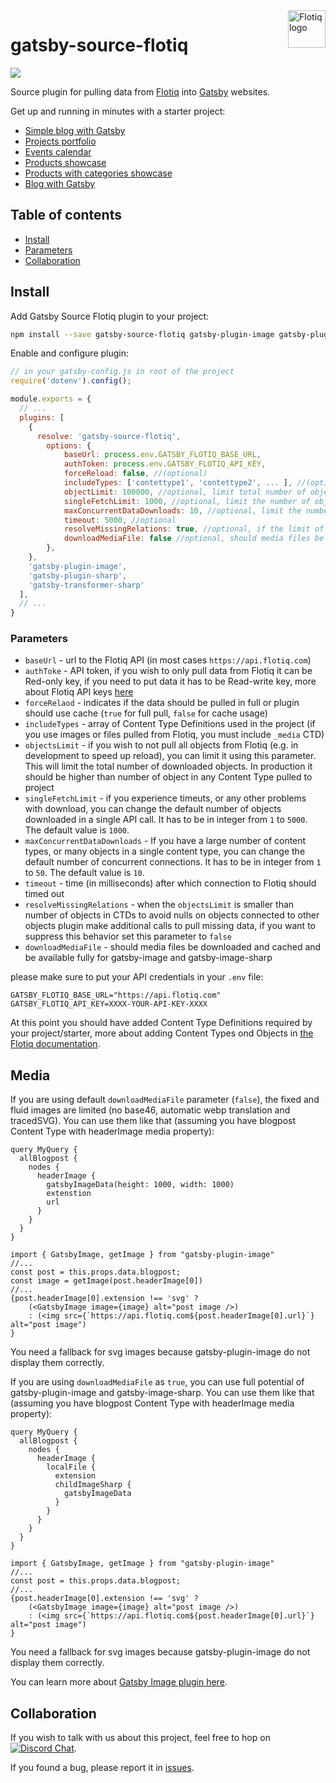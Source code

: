 <a href="https://flotiq.com/">
    <img src="https://editor.flotiq.com/fonts/fq-logo.svg" alt="Flotiq logo" title="Flotiq" align="right" height="60" />
</a>

gatsby-source-flotiq
====================

![](https://img.shields.io/npm/v/gatsby-source-flotiq)

Source plugin for pulling data from [Flotiq](http://flotiq.com) into [Gatsby](https://www.gatsbyjs.org/) websites.

Get up and running in minutes with a starter project:
* [Simple blog with Gatsby](https://github.com/flotiq/gatsby-starter-blog)
* [Projects portfolio](https://github.com/flotiq/gatsby-starter-projects)
* [Events calendar](https://github.com/flotiq/gatsby-starter-event-calendar)
* [Products showcase](https://github.com/flotiq/gatsby-starter-products)
* [Products with categories showcase](https://github.com/flotiq/gatsby-starter-products-with-categories)
* [Blog with Gatsby](https://github.com/flotiq/flotiq-blog)

## Table of contents

- [Install](#install)
- [Parameters](#parameters)
- [Collaboration](#collaboration)


## Install

Add Gatsby Source Flotiq plugin to your project:
```bash
npm install --save gatsby-source-flotiq gatsby-plugin-image gatsby-plugin-sharp gatsby-transformer-sharp
```

Enable and configure plugin:
```js
// in your gatsby-config.js in root of the project
require('dotenv').config();

module.exports = {
  // ...
  plugins: [
    {
      resolve: 'gatsby-source-flotiq',		  
        options: {
            baseUrl: process.env.GATSBY_FLOTIQ_BASE_URL,
            authToken: process.env.GATSBY_FLOTIQ_API_KEY,
            forceReload: false, //(optional)
            includeTypes: ['contettype1', 'contettype2', ... ], //(optional) List of used contenttypes identified by API Name. If ommitted, all content types will be synchronized. Make sure to include all referenced content types as well
            objectLimit: 100000, //optional, limit total number of objects downloaded for every type
            singleFetchLimit: 1000, //optional, limit the number of objects downloaded in single api call. Min: 1, Max 5000, Default 1000
            maxConcurrentDataDownloads: 10, //optional, limit the number of concurrent api calls. Default: 10, Min: 1, Max: 50
            timeout: 5000, //optional
            resolveMissingRelations: true, //optional, if the limit of objects is small some of the objects in relations could not be obtained from server, it this option is true they will be obtained as the graphQL queries in project would be resolved, if false, the missing object would resolve to null
            downloadMediaFile: false //optional, should media files be cached and be available for gatsby-image and gatsby-sharp
        },
    },
    'gatsby-plugin-image',
    'gatsby-plugin-sharp',
    'gatsby-transformer-sharp'
  ],
  // ...
}
```

### Parameters

* `baseUrl` - url to the Flotiq API (in most cases `https://api.flotiq.com`)
* `authToke` - API token, if you wish to only pull data from Flotiq it can be Red-only key, if you need to put data it has to be Read-write key, more about Flotiq API keys [here](https://flotiq.com/docs/API/)
* `forceRelaod` - indicates if the data should be pulled in full or plugin should use cache (`true` for full pull, `false` for cache usage)
* `includeTypes` - array of Content Type Definitions used in the project (if you use images or files pulled from Flotiq, you must include `_media` CTD)
* `objectsLimit` - if you wish to not pull all objects from Flotiq (e.g. in development to speed up reload), you can limit it using this parameter. This will limit the total number of downloaded objects. In production it should be higher than number of object in any Content Type pulled to project
* `singleFetchLimit` - if you experience timeuts, or any other problems with download, you can change the default number of objects downloaded in a single API call. It has to be in integer from `1` to `5000`. The default value is `1000`.
* `maxConcurrentDataDownloads` - If you have a large number of content types, or many objects in a single content type, you can change the default number of concurrent connections. It has to be in integer from `1` to `50`. The default value is `10`.
* `timeout` - time (in milliseconds) after which connection to Flotiq should timed out
* `resolveMissingRelations` - when the `objectsLimit` is smaller than number of objects in CTDs to avoid nulls on objects connected to other objects plugin make additional calls to pull missing data, if you want to suppress this behavior set this parameter to `false` 
* `downloadMediaFile` - should media files be downloaded and cached and be available fully for gatsby-image and gatsby-image-sharp

please make sure to put your API credentials in your `.env` file:

```
GATSBY_FLOTIQ_BASE_URL="https://api.flotiq.com"
GATSBY_FLOTIQ_API_KEY=XXXX-YOUR-API-KEY-XXXX
```

At this point you should have added Content Type Definitions required by your project/starter, more about adding Content Types ond Objects in [the Flotiq documentation](https://flotiq.com/docs/API/content-types/).

## Media

If you are using default `downloadMediaFile` parameter (`false`), the fixed and fluid images are limited (no base46, automatic webp translation and tracedSVG). You can use them like that (assuming you have blogpost Content Type with headerImage media property):

```
query MyQuery {
  allBlogpost {
    nodes {
      headerImage {
        gatsbyImageData(height: 1000, width: 1000)
        extenstion
        url
      }
    }
  }
}
```

```
import { GatsbyImage, getImage } from "gatsby-plugin-image"
//...
const post = this.props.data.blogpost;
const image = getImage(post.headerImage[0])
//...
{post.headerImage[0].extension !== 'svg' ?
    (<GatsbyImage image={image} alt="post image />)
    : (<img src={`https://api.flotiq.com${post.headerImage[0].url}`} alt="post image")
}
```
You need a fallback for svg images because gatsby-plugin-image do not display them correctly.

If you are using `downloadMediaFile` as `true`, you can use full potential of gatsby-plugin-image and gatsby-image-sharp. You can use them like that (assuming you have blogpost Content Type with headerImage media property):
```
query MyQuery {
  allBlogpost {
    nodes {
      headerImage {
        localFile {
          extension
          childImageSharp {
            gatsbyImageData
          }
        }
      }
    }
  }
}
```

```
import { GatsbyImage, getImage } from "gatsby-plugin-image"
//...
const post = this.props.data.blogpost;
//...
{post.headerImage[0].extension !== 'svg' ?
    (<GatsbyImage image={image} alt="post image />)
    : (<img src={`https://api.flotiq.com${post.headerImage[0].url}`} alt="post image")
}
```

You need a fallback for svg images because gatsby-plugin-image do not display them correctly.

You can learn more about [Gatsby Image plugin here](https://www.gatsbyjs.com/docs/reference/built-in-components/gatsby-plugin-image/).

## Collaboration

If you wish to talk with us about this project, feel free to hop on [![Discord Chat](https://img.shields.io/discord/682699728454025410.svg)](https://discord.gg/FwXcHnX).
   
If you found a bug, please report it in [issues](https://github.com/flotiq/gatsby-source-flotiq/issues).
